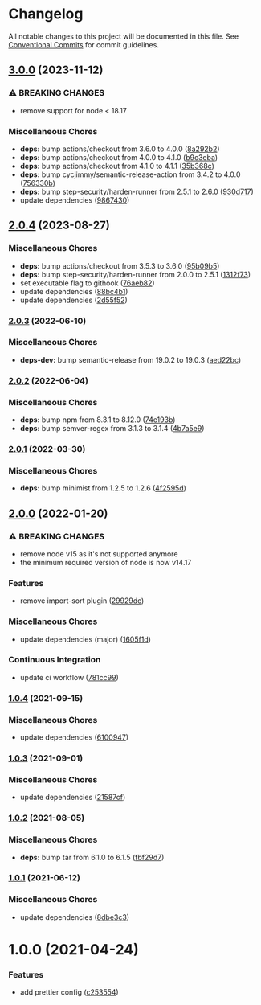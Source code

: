 # Changelog

All notable changes to this project will be documented in this file. See
[Conventional Commits](https://conventionalcommits.org) for commit guidelines.

## [3.0.0](https://github.com/rweich/prettier-config/compare/v2.0.4...v3.0.0) (2023-11-12)


### ⚠ BREAKING CHANGES

* remove support for node < 18.17

### Miscellaneous Chores

* **deps:** bump actions/checkout from 3.6.0 to 4.0.0 ([8a292b2](https://github.com/rweich/prettier-config/commit/8a292b22b01f082082e00ca2c1e40471c73d8cfd))
* **deps:** bump actions/checkout from 4.0.0 to 4.1.0 ([b9c3eba](https://github.com/rweich/prettier-config/commit/b9c3eba79caea43a2c26039fbc5a554baf889a1b))
* **deps:** bump actions/checkout from 4.1.0 to 4.1.1 ([35b368c](https://github.com/rweich/prettier-config/commit/35b368c52f1e48e2017105f2df0bbf47617ccd52))
* **deps:** bump cycjimmy/semantic-release-action from 3.4.2 to 4.0.0 ([756330b](https://github.com/rweich/prettier-config/commit/756330b30517de8f53aae6f173e1d33d32484bff))
* **deps:** bump step-security/harden-runner from 2.5.1 to 2.6.0 ([930d717](https://github.com/rweich/prettier-config/commit/930d717af57d78ede9c3e15a721e2ff7beabbe48))
* update dependencies ([9867430](https://github.com/rweich/prettier-config/commit/9867430a7892c6d7a3b98ee019ce82213e3bd8d1))

## [2.0.4](https://github.com/rweich/prettier-config/compare/v2.0.3...v2.0.4) (2023-08-27)


### Miscellaneous Chores

* **deps:** bump actions/checkout from 3.5.3 to 3.6.0 ([95b09b5](https://github.com/rweich/prettier-config/commit/95b09b5666643d3a9641abb4c3ab81a439592aed))
* **deps:** bump step-security/harden-runner from 2.0.0 to 2.5.1 ([1312f73](https://github.com/rweich/prettier-config/commit/1312f7316be81daab76ec88b8ebeb4124757f709))
* set executable flag to githook ([76aeb82](https://github.com/rweich/prettier-config/commit/76aeb82ce3cea2ca1cf9066a85bec1f6619b74b5))
* update dependencies ([88bc4b1](https://github.com/rweich/prettier-config/commit/88bc4b1c3e2cbea01648ca6f14748b21fc8474ee))
* update dependencies ([2d55f52](https://github.com/rweich/prettier-config/commit/2d55f522f4bf66e2ebdb4cbd6b271dd81fad11af))

### [2.0.3](https://github.com/rweich/prettier-config/compare/v2.0.2...v2.0.3) (2022-06-10)


### Miscellaneous Chores

* **deps-dev:** bump semantic-release from 19.0.2 to 19.0.3 ([aed22bc](https://github.com/rweich/prettier-config/commit/aed22bce0dec90e8af965dd8fbb87add59db480c))

### [2.0.2](https://github.com/rweich/prettier-config/compare/v2.0.1...v2.0.2) (2022-06-04)


### Miscellaneous Chores

* **deps:** bump npm from 8.3.1 to 8.12.0 ([74e193b](https://github.com/rweich/prettier-config/commit/74e193bd6ccfc931be899d5e7244a4154c1c30bd))
* **deps:** bump semver-regex from 3.1.3 to 3.1.4 ([4b7a5e9](https://github.com/rweich/prettier-config/commit/4b7a5e97a511032c92008feb0e0e7fd18db3ea24))

### [2.0.1](https://github.com/rweich/prettier-config/compare/v2.0.0...v2.0.1) (2022-03-30)


### Miscellaneous Chores

* **deps:** bump minimist from 1.2.5 to 1.2.6 ([4f2595d](https://github.com/rweich/prettier-config/commit/4f2595da0c34c5b16f7c39c65cda2dc6bfc4c30b))

## [2.0.0](https://github.com/rweich/prettier-config/compare/v1.0.4...v2.0.0) (2022-01-20)


### ⚠ BREAKING CHANGES

* remove node v15 as it's not supported anymore
* the minimum required version of node is now v14.17

### Features

* remove import-sort plugin ([29929dc](https://github.com/rweich/prettier-config/commit/29929dc2f213cffcf79010f3ecf329df89e0249b))


### Miscellaneous Chores

* update dependencies (major) ([1605f1d](https://github.com/rweich/prettier-config/commit/1605f1d9cadadfc0f79105ef16c5aacd45938b6c))


### Continuous Integration

* update ci workflow ([781cc99](https://github.com/rweich/prettier-config/commit/781cc991d0e34c340cb50c8e7692b766a2f5bca3))

### [1.0.4](https://github.com/rweich/prettier-config/compare/v1.0.3...v1.0.4) (2021-09-15)


### Miscellaneous Chores

* update dependencies ([6100947](https://github.com/rweich/prettier-config/commit/61009471dcb6400b377562a7ae81d6d7855f4a9c))

### [1.0.3](https://github.com/rweich/prettier-config/compare/v1.0.2...v1.0.3) (2021-09-01)


### Miscellaneous Chores

* update dependencies ([21587cf](https://github.com/rweich/prettier-config/commit/21587cf4db3f0347f3956200c85f42dc641f9c23))

### [1.0.2](https://github.com/rweich/prettier-config/compare/v1.0.1...v1.0.2) (2021-08-05)


### Miscellaneous Chores

* **deps:** bump tar from 6.1.0 to 6.1.5 ([fbf29d7](https://github.com/rweich/prettier-config/commit/fbf29d7b68a27d7a8235386a69b659c1a14e4cef))

### [1.0.1](https://github.com/rweich/prettier-config/compare/v1.0.0...v1.0.1) (2021-06-12)


### Miscellaneous Chores

* update dependencies ([8dbe3c3](https://github.com/rweich/prettier-config/commit/8dbe3c3be5a715fcd81493b4401af3303fc76a40))

# 1.0.0 (2021-04-24)


### Features

* add prettier config ([c253554](https://github.com/rweich/prettier-config/commit/c2535542da8670c7ebc64eb8bae692f6ac6c3ed9))
